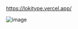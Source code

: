 https://lokitype.vercel.app/


![image](https://github.com/user-attachments/assets/da2c7bc2-51ab-4141-bd8b-4b5e19a1fe84)
